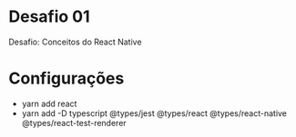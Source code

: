 # Desafio 01
Desafio: Conceitos do React Native

# Configurações
- yarn add react
- yarn add -D typescript @types/jest @types/react @types/react-native @types/react-test-renderer

